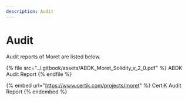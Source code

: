 ```yaml
---
description: Audit
---
```


# Audit

Audit reports of Moret are listed below.

{% file src="../.gitbook/assets/ABDK_Moret_Solidity_v_2_0.pdf" %}
ABDK Audit Report
{% endfile %}

{% embed url="https://www.certik.com/projects/moret" %}
CertiK Audit Report
{% endembed %}
